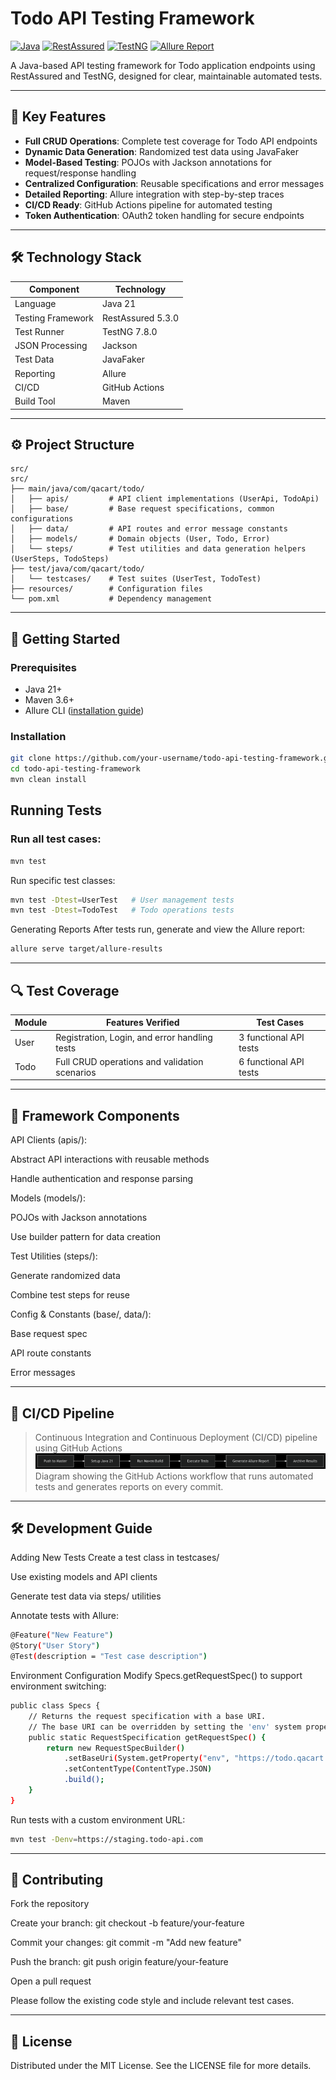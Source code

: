 # Todo API Testing Framework

[![Java](https://img.shields.io/badge/Java-21-007396)](https://www.java.com/)
[![RestAssured](https://img.shields.io/badge/RestAssured-5.3.0-4bc51d)](https://rest-assured.io/)
[![TestNG](https://img.shields.io/badge/TestNG-7.8.0-ff6a00)](https://testng.org/)
[![Allure Report](https://img.shields.io/badge/Allure-Report-ff4e8a)](https://docs.qameta.io/allure/)

A Java-based API testing framework for Todo application endpoints using RestAssured and TestNG, designed for clear, maintainable automated tests.

---

## 🚀 Key Features
- **Full CRUD Operations**: Complete test coverage for Todo API endpoints
- **Dynamic Data Generation**: Randomized test data using JavaFaker
- **Model-Based Testing**: POJOs with Jackson annotations for request/response handling
- **Centralized Configuration**: Reusable specifications and error messages
- **Detailed Reporting**: Allure integration with step-by-step traces
- **CI/CD Ready**: GitHub Actions pipeline for automated testing
- **Token Authentication**: OAuth2 token handling for secure endpoints

---

## 🛠 Technology Stack

| Component          | Technology             |
|--------------------|------------------------|
| Language           | Java 21               |
| Testing Framework  | RestAssured 5.3.0     |
| Test Runner        | TestNG 7.8.0          |
| JSON Processing    | Jackson               |
| Test Data          | JavaFaker             |
| Reporting          | Allure                |
| CI/CD              | GitHub Actions        |
| Build Tool         | Maven                 |

---

## ⚙️ Project Structure

```text
src/
src/
├── main/java/com/qacart/todo/
│   ├── apis/         # API client implementations (UserApi, TodoApi)
│   ├── base/         # Base request specifications, common configurations
│   ├── data/         # API routes and error message constants
│   ├── models/       # Domain objects (User, Todo, Error)
│   └── steps/        # Test utilities and data generation helpers (UserSteps, TodoSteps)
├── test/java/com/qacart/todo/
│   └── testcases/    # Test suites (UserTest, TodoTest)
├── resources/        # Configuration files
└── pom.xml           # Dependency management
```
---

## 🚦 Getting Started

### Prerequisites
- Java 21+
- Maven 3.6+
- Allure CLI ([installation guide](https://docs.qameta.io/allure/#_installing_a_commandline))

### Installation
```bash
git clone https://github.com/your-username/todo-api-testing-framework.git
cd todo-api-testing-framework
mvn clean install
```

## Running Tests

### Run all test cases:

```bash
mvn test
```

Run specific test classes:
```bash
mvn test -Dtest=UserTest   # User management tests
mvn test -Dtest=TodoTest   # Todo operations tests
```

Generating Reports
After tests run, generate and view the Allure report:
```bash
allure serve target/allure-results
```

---

## 🔍 Test Coverage
| Module | Features Verified                             | Test Cases             |
| ------ | --------------------------------------------- | ---------------------- |
| User   | Registration, Login, and error handling tests | 3 functional API tests |
| Todo   | Full CRUD operations and validation scenarios | 6 functional API tests |



---

## 🧩 Framework Components
API Clients (apis/):

Abstract API interactions with reusable methods

Handle authentication and response parsing

Models (models/):

POJOs with Jackson annotations

Use builder pattern for data creation

Test Utilities (steps/):

Generate randomized data

Combine test steps for reuse

Config & Constants (base/, data/):

Base request spec

API route constants

Error messages

---

## 🔄 CI/CD Pipeline
> Continuous Integration and Continuous Deployment (CI/CD) pipeline using GitHub Actions
![image alt](https://github.com/OmarElsheikh1/todo-api-testing-framework/blob/ffd110256aa762df6594a1615bb2081b1020d75a/images/deepseek_mermaid_20250703_23e877.png)
Diagram showing the GitHub Actions workflow that runs automated tests and generates reports on every commit.
---

## 🛠️ Development Guide
Adding New Tests
Create a test class in testcases/

Use existing models and API clients

Generate test data via steps/ utilities

Annotate tests with Allure:
```bash
@Feature("New Feature")
@Story("User Story")
@Test(description = "Test case description")
```

Environment Configuration
Modify Specs.getRequestSpec() to support environment switching:
```bash
public class Specs {
    // Returns the request specification with a base URI.
    // The base URI can be overridden by setting the 'env' system property.
    public static RequestSpecification getRequestSpec() {
        return new RequestSpecBuilder()
            .setBaseUri(System.getProperty("env", "https://todo.qacart.com"))
            .setContentType(ContentType.JSON)
            .build();
    }
}
```
Run tests with a custom environment URL:
```bash
mvn test -Denv=https://staging.todo-api.com
```

---

## 🤝 Contributing
Fork the repository

Create your branch: git checkout -b feature/your-feature

Commit your changes: git commit -m "Add new feature"

Push the branch: git push origin feature/your-feature

Open a pull request

Please follow the existing code style and include relevant test cases.

---

## 📄 License
Distributed under the MIT License. See the LICENSE file for more details.
